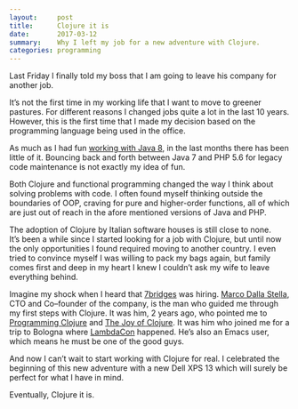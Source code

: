 ```yaml
---
layout:     post
title:      Clojure it is
date:       2017-03-12
summary:    Why I left my job for a new adventure with Clojure.
categories: programming
---
```


Last Friday I finally told my boss that I am going to leave his company for
another job.

It’s not the first time in my working life that I want to move to greener
pastures. For different reasons I changed jobs quite a lot in the last 10
years. However, this is the first time that I made my decision based on the
programming language being used in the office.

As much as I had
fun
[working with Java 8](https://manuel-uberti.github.io/programming/2016/10/22/java8-experience/),
in the last months there has been little of it. Bouncing back and forth between
Java 7 and PHP 5.6 for legacy code maintenance is not exactly my idea of fun.

Both Clojure and functional programming changed the way I think about solving
problems with code. I often found myself thinking outside the boundaries of OOP,
craving for pure and higher-order functions, all of which are just out of reach
in the afore mentioned versions of Java and PHP.

The adoption of Clojure by Italian software houses is still close to
none. It’s been a while since I started looking for a job with Clojure, but
until now the only opportunities I found required moving to another
country. I even tried to convince myself I was willing to pack my bags again,
but family comes first and deep in my heart I knew I couldn’t ask my wife to
leave everything behind.

Imagine my shock when I heard that [7bridges](https://7bridges.eu/) was
hiring. [Marco Dalla Stella](https://twitter.com/mdallastella), CTO and
Co–founder of the company, is the man who guided me through my first steps with
Clojure. It was him, 2 years ago, who pointed me
to [Programming Clojure](https://pragprog.com/book/shcloj2/programming-clojure)
and [The Joy of Clojure](http://www.joyofclojure.com/). It was him who joined me
for a trip to Bologna where [LambdaCon](http://www.lambdacon.org/)
happened. He’s also an Emacs user, which means he must be one of the good guys.

And now I can’t wait to start working with Clojure for real. I celebrated the
beginning of this new adventure with a new Dell XPS 13 which will surely be
perfect for what I have in mind.

Eventually, Clojure it is.
